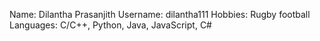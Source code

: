 Name: Dilantha Prasanjith
Username: dilantha111
Hobbies: Rugby football 
Languages: C/C++, Python, Java, JavaScript, C#